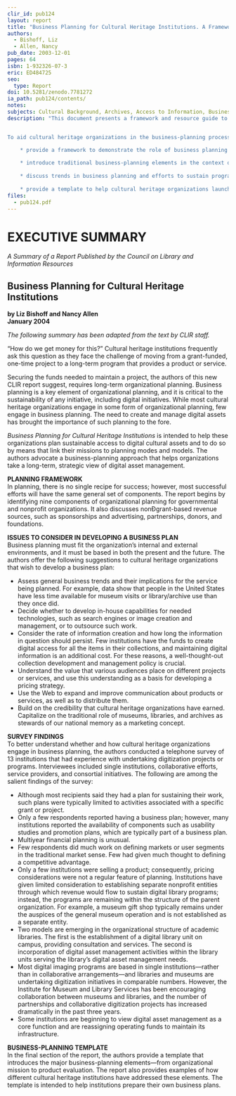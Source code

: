 ```yaml
---
clir_id: pub124
layout: report
title: "Business Planning for Cultural Heritage Institutions. A Framework and Resource Guide to Assist Cultural Heritage Institutions with Business Planning for Sustainability of Digital Asset Management Programs"
authors: 
  - Bishoff, Liz
  - Allen, Nancy
pub_date: 2003-12-01
pages: 64
isbn: 1-932326-07-3
eric: ED484725
seo:
  type: Report
doi: 10.5281/zenodo.7781272
ia_path: pub124/contents/
notes:
subjects: Cultural Background, Archives, Access to Information, Business, Long Range Planning, Strategic Planning, Electronic Libraries, Library Materials, Information Technology, Heritage Education, Internet, Interviews
description: "This document presents a framework and resource guide to help cultural heritage institutions plan sustainable access to their digital cultural assets and to do so by means that link their missions to planning modes and models. (In this instance, the term cultural heritage institutions refers to libraries, museums, historical societies, and archives.)


To aid cultural heritage organizations in the business-planning process, this resource will

    * provide a framework to demonstrate the role of business planning in the context of organizational planning
    
    * introduce traditional business-planning elements in the context of their relevance to cultural heritage organizations and their digital asset management programs
    
    * discuss trends in business planning and efforts to sustain programs in digital asset management that are based on survey research
    
    * provide a template to help cultural heritage organizations launch a business-planning process that addresses specific elements contributing to the sustainability of both the digital asset initiative and the overall organization. This template is illustrated with examples drawn from interviews conducted during survey research."
files:
  - pub124.pdf
---
```


# EXECUTIVE SUMMARY

_A Summary of a Report Published by the Council on Library and Information Resources_

Business Planning for Cultural Heritage Institutions
----------------------------------------------------

**by Liz Bishoff and Nancy Allen  
January 2004**

_The following summary has been adapted from the text by CLIR staff._

“How do we get money for this?” Cultural heritage institutions frequently ask this question as they face the challenge of moving from a grant-funded, one-time project to a long-term program that provides a product or service.

Securing the funds needed to maintain a project, the authors of this new CLIR report suggest, requires long-term organizational planning. Business planning is a key element of organizational planning, and it is critical to the sustainability of any initiative, including digital initiatives. While most cultural heritage organizations engage in some form of organizational planning, few engage in business planning. The need to create and manage digital assets has brought the importance of such planning to the fore.

_Business Planning for Cultural Heritage Institutions_ is intended to help these organizations plan sustainable access to digital cultural assets and to do so by means that link their missions to planning modes and models. The authors advocate a business-planning approach that helps organizations take a long-term, strategic view of digital asset management.

**PLANNING FRAMEWORK**  
In planning, there is no single recipe for success; however, most successful efforts will have the same general set of components. The report begins by identifying nine components of organizational planning for governmental and nonprofit organizations. It also discusses nonÐgrant-based revenue sources, such as sponsorships and advertising, partnerships, donors, and foundations.

**ISSUES TO CONSIDER IN DEVELOPING A BUSINESS PLAN**  
Business planning must fit the organization’s internal and external environments, and it must be based in both the present and the future. The authors offer the following suggestions to cultural heritage organizations that wish to develop a business plan:

*   Assess general business trends and their implications for the service being planned. For example, data show that people in the United States have less time available for museum visits or library/archive use than they once did.
*   Decide whether to develop in-house capabilities for needed technologies, such as search engines or image creation and management, or to outsource such work.
*   Consider the rate of information creation and how long the information in question should persist. Few institutions have the funds to create digital access for all the items in their collections, and maintaining digital information is an additional cost. For these reasons, a well-thought-out collection development and management policy is crucial.
*   Understand the value that various audiences place on different projects or services, and use this understanding as a basis for developing a pricing strategy.
*   Use the Web to expand and improve communication about products or services, as well as to distribute them.
*   Build on the credibility that cultural heritage organizations have earned. Capitalize on the traditional role of museums, libraries, and archives as stewards of our national memory as a marketing concept.

**SURVEY FINDINGS**  
To better understand whether and how cultural heritage organizations engage in business planning, the authors conducted a telephone survey of 13 institutions that had experience with undertaking digitization projects or programs. Interviewees included single institutions, collaborative efforts, service providers, and consortial initiatives. The following are among the salient findings of the survey:

*   Although most recipients said they had a plan for sustaining their work, such plans were typically limited to activities associated with a specific grant or project.
*   Only a few respondents reported having a business plan; however, many institutions reported the availability of components such as usability studies and promotion plans, which are typically part of a business plan.
*   Multiyear financial planning is unusual.
*   Few respondents did much work on defining markets or user segments in the traditional market sense. Few had given much thought to defining a competitive advantage.
*   Only a few institutions were selling a product; consequently, pricing considerations were not a regular feature of planning. Institutions have given limited consideration to establishing separate nonprofit entities through which revenue would flow to sustain digital library programs; instead, the programs are remaining within the structure of the parent organization. For example, a museum gift shop typically remains under the auspices of the general museum operation and is not established as a separate entity.
*   Two models are emerging in the organizational structure of academic libraries. The first is the establishment of a digital library unit on campus, providing consultation and services. The second is incorporation of digital asset management activities within the library units serving the library’s digital asset management needs.
*   Most digital imaging programs are based in single institutions—rather than in collaborative arrangements—and libraries and museums are undertaking digitization initiatives in comparable numbers. However, the Institute for Museum and Library Services has been encouraging collaboration between museums and libraries, and the number of partnerships and collaborative digitization projects has increased dramatically in the past three years.
*   Some institutions are beginning to view digital asset management as a core function and are reassigning operating funds to maintain its infrastructure.

**BUSINESS-PLANNING TEMPLATE**  
In the final section of the report, the authors provide a template that introduces the major business-planning elements—from organizational mission to product evaluation. The report also provides examples of how different cultural heritage institutions have addressed these elements. The template is intended to help institutions prepare their own business plans.